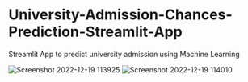 # University-Admission-Chances-Prediction-Streamlit-App
Streamlit App to predict university admission using Machine Learning

![Screenshot 2022-12-19 113925](https://user-images.githubusercontent.com/95024154/208359395-0c4fe5bd-6893-4467-9602-61ff2f9a3d71.jpg)
![Screenshot 2022-12-19 114010](https://user-images.githubusercontent.com/95024154/208359415-7aa76d4c-ebf4-4191-8c35-e73024ceedf8.jpg)


